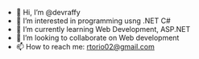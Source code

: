 - 👋 Hi, I’m @devraffy
- 👀 I’m interested in programming usng .NET C#
- 🌱 I’m currently learning Web Development, ASP.NET
- 💞️ I’m looking to collaborate on Web development
- 📫 How to reach me: rtorio02@gmail.com

<!---
devraffy/devraffy is a ✨ special ✨ repository because its `README.md` (this file) appears on your GitHub profile.
You can click the Preview link to take a look at your changes.
--->

